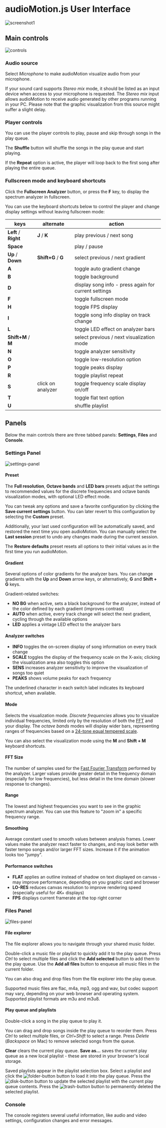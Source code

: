 audioMotion.js User Interface
=============================

![screenshot1](docs/img/screenshot1.png "audioMotion.js user interface")

## Main controls

![controls](img/controls.png)

### Audio source

Select *Microphone* to make audioMotion visualize audio from your microphone.

If your sound card supports *Stereo mix* mode, it should be listed as an input device when access to your microphone is requested.
The *Stereo mix* input allows audioMotion to receive audio generated by other programs running in your PC.
Please note that the graphic visualization from this source might suffer a slight delay.

### Player controls

You can use the player controls to play, pause and skip through songs in the play queue.

The **Shuffle** button will shuffle the songs in the play queue and start playing.

If the **Repeat** option is active, the player will loop back to the first song after playing the entire queue.

### Fullscreen mode and keyboard shortcuts

Click the **Fullscreen Analyzer** button, or press the **F** key, to display the spectrum analyzer in fullscreen.

You can use the keyboard shortcuts below to control the player and change display settings without leaving fullscreen mode:

| keys | alternate | action |
|------|-----------|--------|
**Left** / **Right** | **J** / **K** | play previous / next song
**Space** | | play / pause
**Up** / **Down** | **Shift+G** / **G** | select previous / next gradient
**A** | | toggle auto gradient change
**B** | | toggle background
**D** | | display song info - press again for current settings
**F** | | toggle fullscreen mode
**H** | | toggle FPS display
**I** | | toggle song info display on track change
**L** | | toggle LED effect on analyzer bars
**Shift+M** / **M** | | select previous / next visualization mode
**N** | | toggle analyzer sensitivity
**O** | | toggle low-resolution option
**P** | | toggle peaks display
**R** | | toggle playlist repeat
**S** | click on analyzer | toggle frequency scale display on/off
**T** | | toggle flat text option
**U** | | shuffle playlist


## Panels

Below the main controls there are three tabbed panels: **Settings**, **Files** and **Console**.

### Settings Panel

![settings-panel](img/settings-panel.png)

#### Preset

The **Full resolution**, **Octave bands** and **LED bars** presets adjust the settings to recommended values for the discrete frequencies and octave bands visualization modes, with optional LED effect mode.

You can tweak any options and save a favorite configuration by clicking the **Save current settings** button. You can later revert to this configuration by selecting the **Custom** preset.

Additionally, your last used configuration will be automatically saved, and restored the next time you open audioMotion.
You can manually select the **Last session** preset to undo any changes made during the current session.

The **Restore defaults** preset resets all options to their initial values as in the first time you run audioMotion.

#### Gradient

Several options of color gradients for the analyzer bars. You can change gradients with the **Up** and **Down** arrow keys, or alternatively, **G** and **Shift + G** keys.

Gradient-related switches:

+ **NO BG** when active, sets a black background for the analyzer, instead of the color defined by each gradient (improves contrast)
+ **AUTO** when active, every track change will select the next gradient, cycling through the available options
+ **LED** applies a vintage LED effect to the analyzer bars

#### Analyzer switches

+ **INFO** toggles the on-screen display of song information on every track change
+ **SCALE** toggles the display of the frequency scale on the X-axis; clicking the visualization area also toggles this option
+ **SENS** increases analyzer sensitivity to improve the visualization of songs too quiet
+ **PEAKS** shows volume peaks for each frequency

The underlined character in each switch label indicates its keyboard shortcut, when available.

#### Mode

Selects the visualization mode. *Discrete frequencies* allows you to visualize individual frequencies, limited only by the resolution of both the [FFT](https://en.wikipedia.org/wiki/Fast_Fourier_transform) and your display.
The *octave bands* modes will display wider bars, representing ranges of frequencies based on a [24-tone equal tempered scale](https://en.wikipedia.org/wiki/Quarter_tone).

You can also select the visualization mode using the **M** and **Shift + M** keyboard shortcuts.

#### FFT Size

The number of samples used for the [Fast Fourier Transform](https://en.wikipedia.org/wiki/Fast_Fourier_transform) performed by the analyzer.
Larger values provide greater detail in the frequency domain (especially for low frequencies), but less detail in the time domain (slower response to changes).

#### Range

The lowest and highest frequencies you want to see in the graphic spectrum analyzer. You can use this feature to "zoom in" a specific frequency range.

#### Smoothing

Average constant used to smooth values between analysis frames. Lower values make the analyzer react faster to changes, and may look better with faster tempo songs and/or larger FFT sizes.
Increase it if the animation looks too "jumpy".

#### Performance switches

+ **FLAT** applies an outline instead of shadow on text displayed on canvas - may improve performance, depending on you graphic card and browser
+ **LO-RES** reduces canvas resolution to improve rendering speed (especially useful for 4K+ displays)
+ **FPS** displays current framerate at the top right corner


### Files Panel

![files-panel](img/files-panel.png)

#### File explorer

The file explorer allows you to navigate through your shared music folder.

Double-click a music file or playlist to quickly add it to the play queue. Press *Ctrl* to select multiple files and click the **Add selected** button to add them to the play queue.
Use the **Add all files** button to enqueue all music files in the current folder.

You can also drag and drop files from the file explorer into the play queue.

Supported music files are flac, m4a, mp3, ogg and wav, but codec support may vary, depending on your web browser and operating system. Supported playlist formats are m3u and m3u8.

#### Play queue and playlists

Double-click a song in the play queue to play it.

You can drag and drop songs inside the play queue to reorder them. Press *Ctrl* to select multiple files, or *Ctrl*+*Shift* to select a range.
Press *Delete* (*Backspace* on Mac) to remove selected songs from the queue.

**Clear** clears the current play queue. **Save as...** saves the current play queue as a new local playlist - these are stored in your browser's local storage.

Saved playlists appear in the playlist selection box. Select a playlist and click the ![folder-button](img/folder-button.png) button to load it into the play queue.
Press the ![disk-button](img/save-button.png) button to update the selected playlist with the current play queue contents.
Press the ![trash-button](img/trash-button.png) button to permanently deleted the selected playlist.

### Console

The console registers several useful information, like audio and video settings, configuration changes and error messages.
